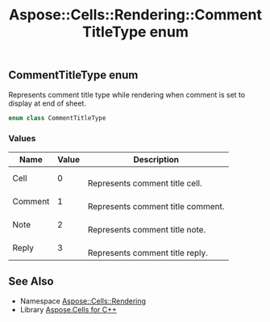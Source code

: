 ﻿---
title: Aspose::Cells::Rendering::CommentTitleType enum
linktitle: CommentTitleType
second_title: Aspose.Cells for C++ API Reference
description: 'Aspose::Cells::Rendering::CommentTitleType enum. Represents comment title type while rendering when comment is set to display at end of sheet in C++.'
type: docs
weight: 1900
url: /cpp/aspose.cells.rendering/commenttitletype/
---
## CommentTitleType enum


Represents comment title type while rendering when comment is set to display at end of sheet.

```cpp
enum class CommentTitleType
```

### Values

| Name | Value | Description |
| --- | --- | --- |
| Cell | 0 | <br>Represents comment title cell. |
| Comment | 1 | <br>Represents comment title comment. |
| Note | 2 | <br>Represents comment title note. |
| Reply | 3 | <br>Represents comment title reply. |

## See Also

* Namespace [Aspose::Cells::Rendering](../)
* Library [Aspose.Cells for C++](../../)

